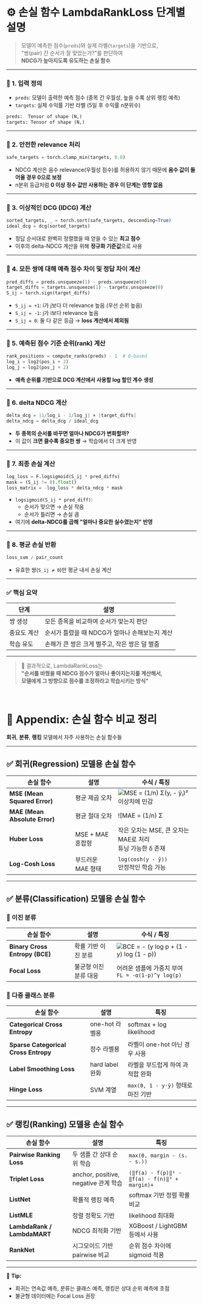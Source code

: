 # ⚙️ 손실 함수 LambdaRankLoss 단계별 설명

> 모델이 예측한 점수(`preds`)와 실제 라벨(`targets`)을 기반으로,  
> "쌍(pair) 간 순서가 잘 맞았는가?"를 판단하여  
> **NDCG가 높아지도록 유도하는 손실 함수**

---

### 🔹 1. 입력 정의

- `preds`: 모델이 출력한 예측 점수 (종목 간 우월성, 높을 수록 상위 랭킹 예측)
- `targets`: 실제 수익률 기반 라벨 (5일 후 수익률 n분위수)

```python
preds:  Tensor of shape (N,)
targets: Tensor of shape (N,)
```

---

### 🔹 2. 안전한 relevance 처리

```python
safe_targets = torch.clamp_min(targets, 0.0)
```

- NDCG 계산은 음수 relevance(우월성 점수)를 허용하지 않기 때문에 **음수 값이 들어올 경우 0으로 보정**
- n분위 등급처럼 **0 이상 정수 값만 사용하는 경우 이 단계는 영향 없음**

---

### 🔹 3. 이상적인 DCG (IDCG) 계산

```python
sorted_targets, _ = torch.sort(safe_targets, descending=True)
ideal_dcg = dcg(sorted_targets)
```

- 정답 순서대로 완벽히 정렬했을 때 얻을 수 있는 **최고 점수**
- 이후의 delta-NDCG 계산을 위해 **정규화 기준값**으로 사용

---

### 🔹 4. 모든 쌍에 대해 예측 점수 차이 및 정답 차이 계산

```python
pred_diffs = preds.unsqueeze(1) - preds.unsqueeze(0)
target_diffs = targets.unsqueeze(1) - targets.unsqueeze(0)
S_ij = torch.sign(target_diffs)
```

- `S_ij = +1`: i가 j보다 더 relevance 높음 (우선 순위 높음)
- `S_ij = -1`: j가 i보다 relevance 높음
- `S_ij = 0`: 둘 다 같은 등급 → **loss 계산에서 제외됨**

---

### 🔹 5. 예측된 점수 기준 순위(rank) 계산

```python
rank_positions = compute_ranks(preds) - 1  # 0-based
log_i = log2(pos_i + 2)
log_j = log2(pos_j + 2)
```

- **예측 순위를 기반으로 DCG 계산에서 사용할 log 할인 계수 생성**

---

### 🔹 6. delta NDCG 계산

```python
delta_dcg = |1/log_i - 1/log_j| × |target_diffs|
delta_ndcg = delta_dcg / ideal_dcg
```

- **두 종목의 순서를 바꾸면 얼마나 NDCG가 변화할까?**
- 이 값이 **크면 클수록 중요한 쌍** → 학습에서 더 크게 반영

---

### 🔹 7. 최종 손실 계산

```python
log_loss = F.logsigmoid(S_ij * pred_diffs)
mask = (S_ij != 0).float()
loss_matrix = -log_loss * delta_ndcg * mask
```

- `logsigmoid(S_ij * pred_diff)`:
  - 순서가 맞으면 → 손실 작음
  - 순서가 틀리면 → 손실 큼
- 여기에 **delta-NDCG를 곱해 "얼마나 중요한 실수였는지" 반영**

---

### 🔹 8. 평균 손실 반환

```python
loss_sum / pair_count
```

- 유효한 쌍(`S_ij ≠ 0`)만 평균 내서 손실 계산

---

### ✅ 핵심 요약

| 단계 | 설명 |
|------|------|
| 쌍 생성 | 모든 종목을 비교하여 순서가 맞는지 판단 |
| 중요도 계산 | 순서가 틀렸을 때 NDCG가 얼마나 손해보는지 계산 |
| 학습 유도 | 손해가 큰 쌍은 크게 벌주고, 작은 쌍은 덜 벌줌 |

---

> 🔁 결과적으로, LambdaRankLoss는  
> **"순서를 바꿨을 때 NDCG 점수가 얼마나 좋아지는지를 계산해서,  
> 모델에게 그 방향으로 점수를 조정하라고 학습시키는 방식"**

<br>

# 📌 Appendix: 손실 함수 비교 정리

**회귀**, **분류**, **랭킹** 모델에서 자주 사용하는 손실 함수들

---

## ✅ 회귀(Regression) 모델용 손실 함수

| 손실 함수 | 설명 | 수식 / 특징 |
|-----------|------|--------------|
| **MSE (Mean Squared Error)** | 평균 제곱 오차 | ![MSE = (1/n) Σ(yᵢ - ŷᵢ)²](https://latex.codecogs.com/svg.image?MSE%20%3D%20%5Cfrac%7B1%7D%7Bn%7D%20%5Csum%28y_i%20-%20%5Chat%7By%7D_i%29%5E2) <br> 이상치에 민감 |
| **MAE (Mean Absolute Error)** | 평균 절대 오차 | ![MAE = (1/n) Σ|yᵢ - ŷᵢ|](https://latex.codecogs.com/svg.image?MAE%20%3D%20%5Cfrac%7B1%7D%7Bn%7D%20%5Csum%20%7C%20y_i%20-%20%5Chat%7By%7D_i%20%7C) <br> 이상치에 덜 민감 |
| **Huber Loss** | MSE + MAE 혼합형 | 작은 오차는 MSE, 큰 오차는 MAE로 처리 <br> 튜닝 가능한 δ 존재 |
| **Log-Cosh Loss** | 부드러운 MAE 형태 | `log(cosh(y - ŷ))` <br> 안정적인 학습 가능 |

---

## ✅ 분류(Classification) 모델용 손실 함수

### 🔸 이진 분류

| 손실 함수 | 설명 | 수식 / 특징 |
|-----------|------|--------------|
| **Binary Cross Entropy (BCE)** | 확률 기반 이진 분류 | ![BCE = - (y log p + (1 - y) log (1 - p))](https://latex.codecogs.com/svg.image?BCE%20%3D%20-%28y%20%5Clog%20p%20&plus;%20%281-y%29%20%5Clog%281-p%29%29) |
| **Focal Loss** | 불균형 이진 분류 대응 | 어려운 샘플에 가중치 부여 <br> `FL = -α(1-p)^γ log(p)` |

### 🔸 다중 클래스 분류

| 손실 함수 | 설명 | 특징 |
|-----------|------|------|
| **Categorical Cross Entropy** | one-hot 라벨용 | softmax + log likelihood |
| **Sparse Categorical Cross Entropy** | 정수 라벨용 | 라벨이 one-hot 아닌 경우 사용 |
| **Label Smoothing Loss** | hard label 완화 | 라벨을 부드럽게 하여 과적합 완화 |
| **Hinge Loss** | SVM 계열 | `max(0, 1 - y·ŷ)` 형태로 마진 기반 |

---

## ✅ 랭킹(Ranking) 모델용 손실 함수

| 손실 함수 | 설명 | 특징 |
|-----------|------|------|
| **Pairwise Ranking Loss** | 두 샘플 간 상대 순위 학습 | `max(0, margin - (sᵢ - sⱼ))` |
| **Triplet Loss** | anchor, positive, negative 관계 학습 | `(‖f(a) - f(p)‖² - ‖f(a) - f(n)‖² + margin)+` |
| **ListNet** | 확률적 랭킹 예측 | softmax 기반 정렬 확률 비교 |
| **ListMLE** | 정렬 정확도 기반 | likelihood 최대화 |
| **LambdaRank / LambdaMART** | NDCG 최적화 기반 | XGBoost / LightGBM 등에서 사용 |
| **RankNet** | 시그모이드 기반 pairwise 비교 | 순위 점수 차이에 sigmoid 적용 |

---

📌 **Tip:**  
- 회귀는 연속값 예측, 분류는 클래스 예측, 랭킹은 상대 순위 예측에 초점  
- 불균형 데이터에는 Focal Loss 권장

